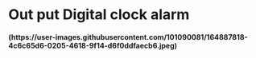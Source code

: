 <h1>
  Out put Digital clock alarm<br>
  <h4>
  (https://user-images.githubusercontent.com/101090081/164887818-4c6c65d6-0205-4618-9f14-d6f0ddfaecb6.jpeg)
